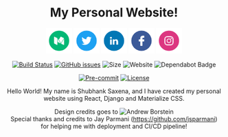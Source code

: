 <div align = "center">

# My Personal Website!

<a href="https://medium.com/@saxena.shubhank.19"><img src="https://github.com/aritraroy/social-icons/blob/master/medium-icon.png?raw=true" width="60"></a>
<a href="https://twitter.com/19_saxena"><img src="https://github.com/aritraroy/social-icons/blob/master/twitter-icon.png?raw=true" width="60"></a>
<a href="https://www.linkedin.com/in/shubhank-saxena"><img src="https://github.com/aritraroy/social-icons/blob/master/linkedin-icon.png?raw=true" width="60"></a>
<a href="https://facebook.com/shubhank.saxena2"><img src="https://github.com/aritraroy/social-icons/blob/master/facebook-icon.png?raw=true" width="60"></a>
<a href="https://instagram.com/geek_forever_101"><img src="https://github.com/aritraroy/social-icons/blob/master/instagram-icon.png?raw=true" width="60"></a>

[![Build Status](https://travis-ci.org/shubhank-saxena/My-Portfolio.svg?branch=master)](https://travis-ci.org/github/shubhank-saxena/My-Portfolio) [![GitHub issues](https://img.shields.io/github/issues/shubhank-saxena/My-Portfolio?logo=github)](https://github.com/shubhank-saxena/My-Portfolio/issues)
![Size](https://github-size-badge.herokuapp.com/shubhank-saxena/My-Portfolio.svg)
![Website](https://img.shields.io/website?down_color=lightgrey&down_message=crap%21&up_color=blue&up_message=it%27s%20up&url=https%3A%2F%2Fshubhank.codes)
<a> <img src="https://badgen.net/dependabot/shubhank-saxena/My-Portfolio?icon=dependabot" alt="Dependabot Badge"></a>

[![Pre-commit](https://img.shields.io/badge/pre--commit-enabled-brightgreen?logo=pre-commit&logoColor=white)](https://github.com/shubhank-saxena/My-Portfoio/blob/master/.pre-commit-config.yaml)
[![License](https://img.shields.io/github/license/developer-student-club-thapar/officialWebsite)](https://github.com/shubhank-saxena/My-Portfolio/blob/master/LICENSE)


Hello World! My name is Shubhank Saxena, and I have created my personal website using React, Django and Materialize CSS.<br/>

Design credits goes to ![Andrew Borstein](https://github.com/andrewborstein/portfolio) <br/>
Special thanks and credits to Jay Parmani (https://github.com/jsparmani) for helping me with deployment and CI/CD pipeline!
</div>


